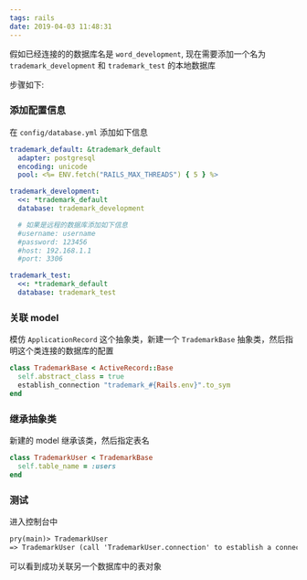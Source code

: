 ```yaml
---
tags: rails
date: 2019-04-03 11:48:31
---
```


假如已经连接的的数据库名是 `word_development`, 现在需要添加一个名为 `trademark_development` 和 `trademark_test` 的本地数据库

步骤如下:

### 添加配置信息

在 `config/database.yml` 添加如下信息

```yml
trademark_default: &trademark_default
  adapter: postgresql
  encoding: unicode
  pool: <%= ENV.fetch("RAILS_MAX_THREADS") { 5 } %>

trademark_development:
  <<: *trademark_default
  database: trademark_development

  # 如果是远程的数据库添加如下信息
  #username: username
  #password: 123456
  #host: 192.168.1.1
  #port: 3306

trademark_test:
  <<: *trademark_default
  database: trademark_test
```

### 关联 model

模仿 `ApplicationRecord` 这个抽象类，新建一个 `TrademarkBase` 抽象类，然后指明这个类连接的数据库的配置

```ruby
class TrademarkBase < ActiveRecord::Base
  self.abstract_class = true
  establish_connection "trademark_#{Rails.env}".to_sym
end
```

### 继承抽象类

新建的 model 继承该类，然后指定表名

```ruby
class TrademarkUser < TrademarkBase
  self.table_name = :users
end
```

### 测试

进入控制台中

```txt
pry(main)> TrademarkUser
=> TrademarkUser (call 'TrademarkUser.connection' to establish a connection)
```

可以看到成功关联另一个数据库中的表对象
